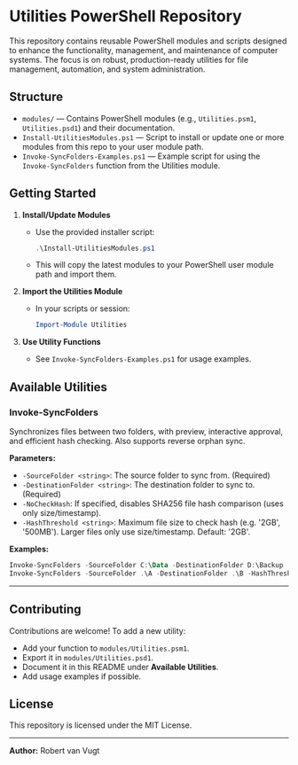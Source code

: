 # Utilities PowerShell Repository

This repository contains reusable PowerShell modules and scripts designed to enhance the functionality, management, and maintenance of computer systems. The focus is on robust, production-ready utilities for file management, automation, and system administration.

## Structure

- `modules/` — Contains PowerShell modules (e.g., `Utilities.psm1`, `Utilities.psd1`) and their documentation.
- `Install-UtilitiesModules.ps1` — Script to install or update one or more modules from this repo to your user module path.
- `Invoke-SyncFolders-Examples.ps1` — Example script for using the `Invoke-SyncFolders` function from the Utilities module.

## Getting Started

1. **Install/Update Modules**
   - Use the provided installer script:
     ```powershell
     .\Install-UtilitiesModules.ps1
     ```
   - This will copy the latest modules to your PowerShell user module path and import them.

2. **Import the Utilities Module**
   - In your scripts or session:
     ```powershell
     Import-Module Utilities
     ```

3. **Use Utility Functions**
   - See `Invoke-SyncFolders-Examples.ps1` for usage examples.

## Available Utilities

### Invoke-SyncFolders
Synchronizes files between two folders, with preview, interactive approval, and efficient hash checking. Also supports reverse orphan sync.

**Parameters:**
- `-SourceFolder <string>`: The source folder to sync from. (Required)
- `-DestinationFolder <string>`: The destination folder to sync to. (Required)
- `-NoCheckHash`: If specified, disables SHA256 file hash comparison (uses only size/timestamp).
- `-HashThreshold <string>`: Maximum file size to check hash (e.g. '2GB', '500MB'). Larger files only use size/timestamp. Default: '2GB'.

**Examples:**
```powershell
Invoke-SyncFolders -SourceFolder C:\Data -DestinationFolder D:\Backup
Invoke-SyncFolders -SourceFolder .\A -DestinationFolder .\B -HashThreshold 500MB
```

---

## Contributing

Contributions are welcome! To add a new utility:
- Add your function to `modules/Utilities.psm1`.
- Export it in `modules/Utilities.psd1`.
- Document it in this README under **Available Utilities**.
- Add usage examples if possible.

## License

This repository is licensed under the MIT License.

---

**Author:** Robert van Vugt
